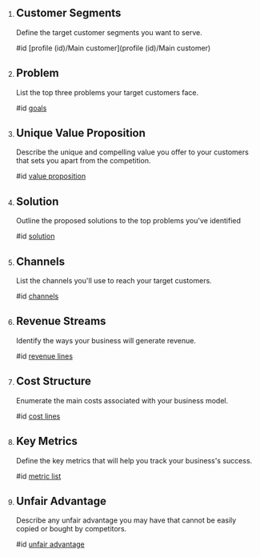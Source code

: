 
1. ## Customer Segments

    Define the target customer segments you want to serve.

	#id [profile (id)/Main customer](profile (id)/Main customer)
    
1. ## Problem

	List the top three problems your target customers face.

	#id [goals](#goals)

2. ## Unique Value Proposition

	Describe the unique and compelling value you offer to your customers that sets you apart from the competition.

    #id [value proposition](#value-proposition)

3. ## Solution

	Outline the proposed solutions to the top problems you've identified
    
    #id [solution](#solution)

4. ## Channels

	List the channels you'll use to reach your target customers.

    #id [channels](#channels)

5. ## Revenue Streams

	Identify the ways your business will generate revenue.

    #id [revenue lines](<#revenue lines>)

6. ## Cost Structure

	Enumerate the main costs associated with your business model.

    #id [cost lines](#cost-lines)

7. ## Key Metrics

	Define the key metrics that will help you track your business's success.

    #id [metric list](#metric-list)

8. ## Unfair Advantage

	Describe any unfair advantage you may have that cannot be easily copied or bought by competitors.

    #id [unfair advantage](#unfair-advantage)